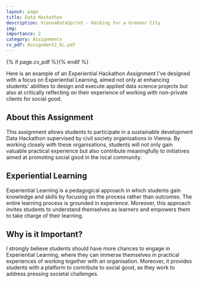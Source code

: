 ```yaml
---
layout: page
title: Data Hackathon
description: ViennaDataSprint - Hacking for a Greener City
img: 
importance: 2
category: Assignments
cv_pdf: Assignment2_EL.pdf
---
```


{% if page.cv_pdf %}<a href="{{ page.cv_pdf | prepend: 'assets/pdf/' | relative_url}}" target="_blank" rel="noopener noreferrer" class="float-right"><i class="fas fa-file-pdf" style="font-size: 48px;"></i></a>{% endif %}

Here is an example of an Experiential Hackathon Assignment I've designed with a focus on Experiential Learning, aimed not only at enhancing students' abilities to design and execute applied data science projects but also at critically reflecting on their experience of working with non-private clients for social good.


## About this Assignment

This assignment allows students to participate in a sustainable development Data Hackathon supervised by civil society organisations in Vienna. By working closely with these organisations, students will not only gain valuable practical experience but also contribute meaningfully to initiatives aimed at promoting social good in the local community. 


## Experiential Learning

Experiential Learning is a pedagogical approach in which students gain knowledge and skills by focusing on the process rather than outcomes. The entire learning process is grounded in experience. Moreover, this approach invites students to understand themselves as learners and empowers them to take charge of their learning.

## Why is it Important?

I strongly believe students should have more chances to engage in Experiential Learning, where they can immerse themselves in practical experiences of working together with an organisation. Moreover, it provides students with a platform to contribute to social good, as they work to address pressing societal challenges. 
